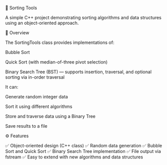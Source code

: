 🧮 Sorting Tools

A simple C++ project demonstrating sorting algorithms and data structures using an object-oriented approach.

📖 Overview

The SortingTools class provides implementations of:

Bubble Sort

Quick Sort (with median-of-three pivot selection)

Binary Search Tree (BST) — supports insertion, traversal, and optional sorting via in-order traversal

It can:

Generate random integer data

Sort it using different algorithms

Store and traverse data using a Binary Tree

Save results to a file

⚙️ Features

✅ Object-oriented design (C++ class)
✅ Random data generation
✅ Bubble Sort and Quick Sort
✅ Binary Search Tree implementation
✅ File output via fstream
✅ Easy to extend with new algorithms and data structures
